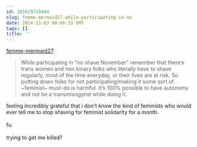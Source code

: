 ```yaml
---
id: 101629729484
slug: femme-mermaid27-while-participating-in-no
date: 2014-11-03 00:06:33 GMT
tags: []
title: ''
---
```

<p><a class="tumblr_blog" href="http://femme-mermaid27.tumblr.com/post/101619660869">femme-mermaid27</a>:</p>
<blockquote>
<p>While participating in “no shave November” remember that there’s trans women and non binary folks who literally have to shave regularly, most of the time everyday, or their lives are at risk. So putting down folks for not participating/making it some sort of ~feminist~ must-do is harmful. It’s 100% possible to have autonomy and not be a transmisogynst while doing it.</p>
</blockquote>

<p>feeling incredibly grateful that i don't know the kind of feminists who would ever tell me to stop shaving for feminist solidarity for a month.<br/><br/>fu.<br/><br/>trying to get me killed?</p>